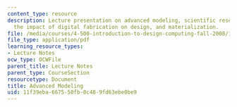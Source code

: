 ```yaml
---
content_type: resource
description: Lecture presentation on advanced modeling, scientific research, theory,
  the impact of digital fabrication on design, and materialization.
file: /media/courses/4-500-introduction-to-design-computing-fall-2008/11f39eba667550fb0c489fd63ebe0be9_lec3a.pdf
file_type: application/pdf
learning_resource_types:
- Lecture Notes
ocw_type: OCWFile
parent_title: Lecture Notes
parent_type: CourseSection
resourcetype: Document
title: Advanced Modeling
uid: 11f39eba-6675-50fb-0c48-9fd63ebe0be9
---
```

